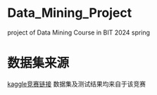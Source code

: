 # Data_Mining_Project
project of Data Mining Course in BIT 2024 spring
# 数据集来源
[kaggle竞赛链接](https://www.kaggle.com/competitions/planttraits2024)
数据集及测试结果均来自于该竞赛
